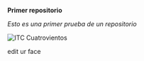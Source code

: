 **Primer repositorio**

_Esto es una primer prueba de un repositorio_

![ITC Cuatrovientos](http://www.cuatrovientos.org/images/logo2.png)

edit ur face
